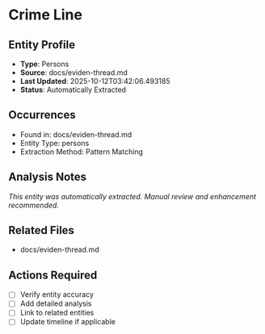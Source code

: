 # Crime Line

## Entity Profile
- **Type**: Persons
- **Source**: docs/eviden-thread.md
- **Last Updated**: 2025-10-12T03:42:06.493185
- **Status**: Automatically Extracted

## Occurrences
- Found in: docs/eviden-thread.md
- Entity Type: persons
- Extraction Method: Pattern Matching

## Analysis Notes
*This entity was automatically extracted. Manual review and enhancement recommended.*

## Related Files
- docs/eviden-thread.md

## Actions Required
- [ ] Verify entity accuracy
- [ ] Add detailed analysis
- [ ] Link to related entities
- [ ] Update timeline if applicable
